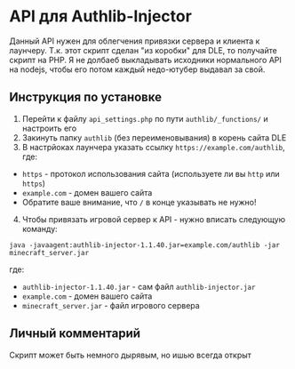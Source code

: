 # API для Authlib-Injector

Данный API нужен для облегчения привязки сервера и клиента к лаунчеру. Т.к. этот скрипт сделан "из коробки" для DLE, то получайте скрипт на PHP. Я не долбаеб выкладывать исходники нормального API на nodejs, чтобы его потом каждый недо-ютубер выдавал за свой.

## Инструкция по установке

1) Перейти к файлу `api_settings.php` по пути `authlib/_functions/` и настроить его
2) Закинуть папку `authlib` (без переименовывания) в корень сайта DLE
3) В настрйоках лаунчера указать ссылку `https://example.com/authlib`, где:
* `https` - протокол использования сайта (используете ли вы `http` или `https`)
* `example.com` - домен вашего сайта
* Обратите ваше внимание, что `/` в конце указывать не нужно!
4) Чтобы привязать игровой сервер к API - нужно вписать следующую команду: 
```
java -javaagent:authlib-injector-1.1.40.jar=example.com/authlib -jar minecraft_server.jar
```
где:
* `authlib-injector-1.1.40.jar` - сам файл `authlib-injector.jar`
* `example.com` - домен вашего сайта
* `minecraft_server.jar` - файл игрового сервера

## Личный комментарий

Скрипт может быть немного дырявым, но ишью всегда открыт